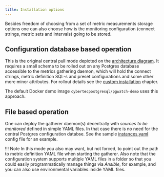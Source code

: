 ```yaml
---
title: Installation options
---
```


Besides freedom of choosing from a set of metric measurements storage options one can
also choose how is the monitoring configuration
(connect strings, metric sets and intervals) going to be stored.

## Configuration database based operation

This is the original central pull mode depicted on the
[architecture diagram](../gallery/pgwatch_architecture.png). 
It requires a small schema to be rolled out on any Postgres
database accessible to the metrics gathering daemon, which will hold the
connect strings, metric definition SQL-s and preset configurations and
some other more minor attributes. For rollout details see the
[custom installation](../tutorial/custom_installation.md) chapter.

The default Docker demo image `cybertecpostgresql/pgwatch-demo` uses this approach.

## File based operation

One can deploy the gatherer daemon(s) decentrally with
*sources to be monitored* defined in simple YAML files. In that case there
is no need for the central Postgres configuration databse. See the sample
[instances.yaml](https://github.com/cybertec-postgresql/pgwatch/blob/master/internal/sources/sample.sources.yaml)
config file for an example. 

!!! Note
    In this mode you also may want, but not forced, to point out the path to 
    metric definition YAML file when starting the
    gatherer. Also note that the configuration system supports multiple
    YAML files in a folder so that you could easily programmatically manage
    things via *Ansible*, for example, and you can also use environmental 
    variables inside YAML files.

